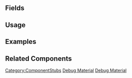 <languages></languages> <translate>

## Fields

## Usage

## Examples

## Related Components

</translate>

[Category:ComponentStubs](Category:ComponentStubs "wikilink") [Debug
Material](Category:Components{{#translation:}} "wikilink") [Debug
Material](Category:Components:Assets:Materials:Special{{#translation:}} "wikilink")